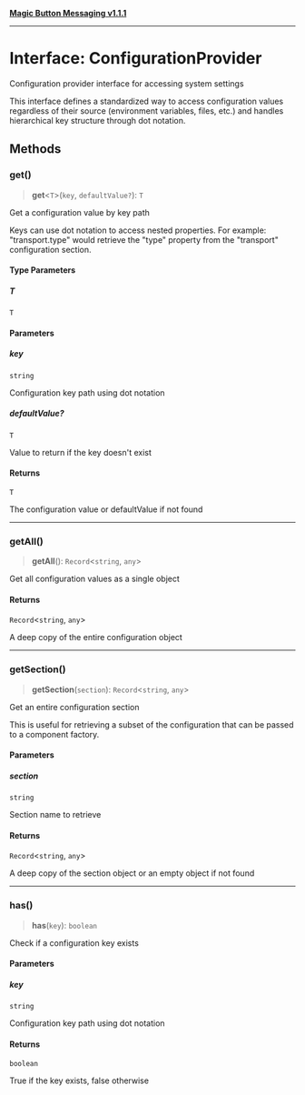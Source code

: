 [**Magic Button Messaging v1.1.1**](../README.md)

***

# Interface: ConfigurationProvider

Configuration provider interface for accessing system settings

This interface defines a standardized way to access configuration values
regardless of their source (environment variables, files, etc.) and
handles hierarchical key structure through dot notation.

## Methods

### get()

> **get**\<`T`\>(`key`, `defaultValue?`): `T`

Get a configuration value by key path

Keys can use dot notation to access nested properties.
For example: "transport.type" would retrieve the "type" property
from the "transport" configuration section.

#### Type Parameters

##### T

`T`

#### Parameters

##### key

`string`

Configuration key path using dot notation

##### defaultValue?

`T`

Value to return if the key doesn't exist

#### Returns

`T`

The configuration value or defaultValue if not found

***

### getAll()

> **getAll**(): `Record`\<`string`, `any`\>

Get all configuration values as a single object

#### Returns

`Record`\<`string`, `any`\>

A deep copy of the entire configuration object

***

### getSection()

> **getSection**(`section`): `Record`\<`string`, `any`\>

Get an entire configuration section

This is useful for retrieving a subset of the configuration
that can be passed to a component factory.

#### Parameters

##### section

`string`

Section name to retrieve

#### Returns

`Record`\<`string`, `any`\>

A deep copy of the section object or an empty object if not found

***

### has()

> **has**(`key`): `boolean`

Check if a configuration key exists

#### Parameters

##### key

`string`

Configuration key path using dot notation

#### Returns

`boolean`

True if the key exists, false otherwise
